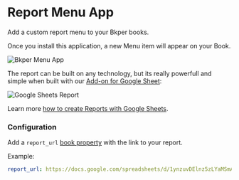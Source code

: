 # Report Menu App

Add a custom report menu to your Bkper books.

Once you install this application, a new Menu item will appear on your Book. 

![Bkper Menu App](https://bkper.com/docs/images/bkper-report-menu.png)

The report can be built on any technology, but its really powerfull and simple when built with our [Add-on for Google Sheet](https://gsuite.google.com/marketplace/app/bkper/360398463400):

![Google Sheets Report](https://bkper.com/docs/images/bkper-app-menu-popup.png)

Learn more [how to create Reports with Google Sheets](https://bkper.com/blog/turn-google-sheets-into-a-powerful-accounting-tool/).


### Configuration

Add a ```report_url``` [book property](https://help.bkper.com/en/articles/3666485-custom-properties-on-books-and-accounts) with the link to your report.

Example:
```yaml
report_url: https://docs.google.com/spreadsheets/d/1ynzuvDElnz5zLYaMSmANy1t9c4Vv9eKeZ4vXjteGCsY/edit#gid=0
```




